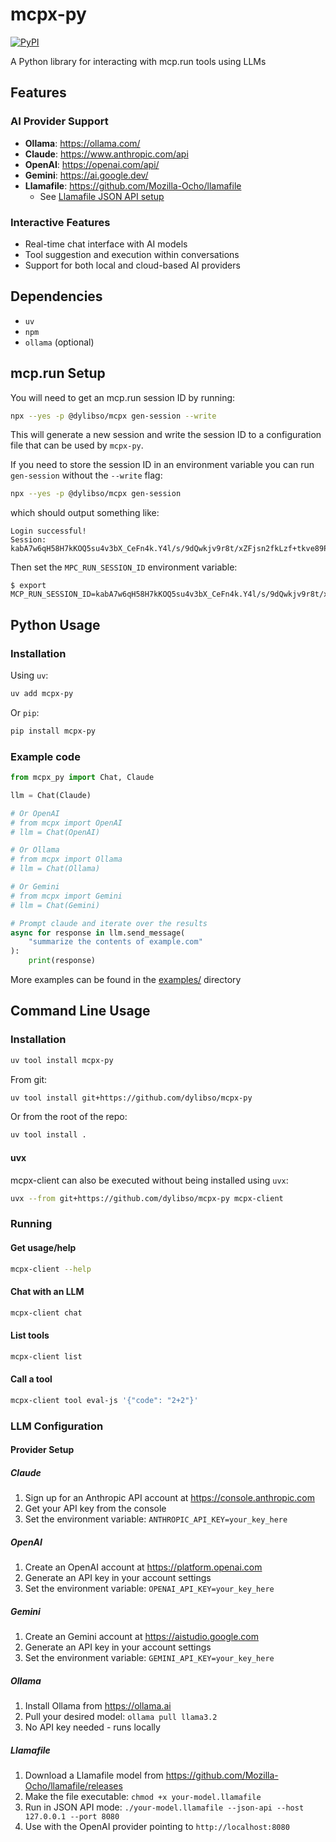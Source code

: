 # mcpx-py
[![PyPI](https://img.shields.io/pypi/v/mcpx-py)](https://pypi.org/project/mcpx-py/)


A Python library for interacting with mcp.run tools using LLMs

## Features

### AI Provider Support
- **Ollama**: https://ollama.com/
- **Claude**: https://www.anthropic.com/api
- **OpenAI**: https://openai.com/api/
- **Gemini**: https://ai.google.dev/
- **Llamafile**: https://github.com/Mozilla-Ocho/llamafile
  - See [Llamafile JSON API setup](https://github.com/Mozilla-Ocho/llamafile?tab=readme-ov-file#json-api-quickstart)

### Interactive Features
- Real-time chat interface with AI models
- Tool suggestion and execution within conversations
- Support for both local and cloud-based AI providers

## Dependencies

- `uv`
- `npm`
- `ollama` (optional)

## mcp.run Setup

You will need to get an mcp.run session ID by running:

```bash
npx --yes -p @dylibso/mcpx gen-session --write
```

This will generate a new session and write the session ID to a configuration file that can be used
by `mcpx-py`.
 
If you need to store the session ID in  an environment variable you can run `gen-session`
without the `--write` flag:

```bash
npx --yes -p @dylibso/mcpx gen-session
```

which should output something like:

```
Login successful!
Session: kabA7w6qH58H7kKOQ5su4v3bX_CeFn4k.Y4l/s/9dQwkjv9r8t/xZFjsn2fkLzf+tkve89P1vKhQ
```

Then set the `MPC_RUN_SESSION_ID` environment variable:

```
$ export MCP_RUN_SESSION_ID=kabA7w6qH58H7kKOQ5su4v3bX_CeFn4k.Y4l/s/9dQwkjv9r8t/xZFjsn2fkLzf+tkve89P1vKhQ
```

## Python Usage

### Installation

Using `uv`:

```bash
uv add mcpx-py
```

Or `pip`:

```bash
pip install mcpx-py
```

### Example code

```python
from mcpx_py import Chat, Claude

llm = Chat(Claude)

# Or OpenAI
# from mcpx import OpenAI
# llm = Chat(OpenAI)

# Or Ollama
# from mcpx import Ollama
# llm = Chat(Ollama)

# Or Gemini
# from mcpx import Gemini
# llm = Chat(Gemini)

# Prompt claude and iterate over the results
async for response in llm.send_message(
    "summarize the contents of example.com"
):
    print(response)
```

More examples can be found in the [examples/](https://github.com/dylibso/mcpx-py/tree/main/examples) directory

## Command Line Usage

### Installation

```sh
uv tool install mcpx-py
```

From git:

```sh
uv tool install git+https://github.com/dylibso/mcpx-py
```

Or from the root of the repo:

```sh
uv tool install .
```

#### uvx

mcpx-client can also be executed without being installed using `uvx`:

```sh
uvx --from git+https://github.com/dylibso/mcpx-py mcpx-client
```

### Running

#### Get usage/help

```sh
mcpx-client --help
```

#### Chat with an LLM

```sh
mcpx-client chat
```

#### List tools

```sh
mcpx-client list
```

#### Call a tool

```sh
mcpx-client tool eval-js '{"code": "2+2"}'
```

### LLM Configuration

#### Provider Setup

##### Claude
1. Sign up for an Anthropic API account at https://console.anthropic.com
2. Get your API key from the console
3. Set the environment variable: `ANTHROPIC_API_KEY=your_key_here`

##### OpenAI
1. Create an OpenAI account at https://platform.openai.com
2. Generate an API key in your account settings
3. Set the environment variable: `OPENAI_API_KEY=your_key_here`

##### Gemini
1. Create an Gemini account at https://aistudio.google.com
2. Generate an API key in your account settings
3. Set the environment variable: `GEMINI_API_KEY=your_key_here`

##### Ollama
1. Install Ollama from https://ollama.ai
2. Pull your desired model: `ollama pull llama3.2`
3. No API key needed - runs locally

##### Llamafile
1. Download a Llamafile model from https://github.com/Mozilla-Ocho/llamafile/releases
2. Make the file executable: `chmod +x your-model.llamafile`
3. Run in JSON API mode: `./your-model.llamafile --json-api --host 127.0.0.1 --port 8080`
4. Use with the OpenAI provider pointing to `http://localhost:8080`
